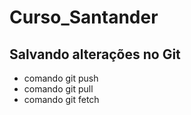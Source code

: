 ﻿# Curso_Santander

## Salvando alterações no Git
* comando git push
* comando git pull
* comando git fetch
